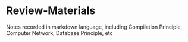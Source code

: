 # Review-Materials
Notes recorded in markdown language, including Compilation Principle, Computer Network, Database Principle, etc
